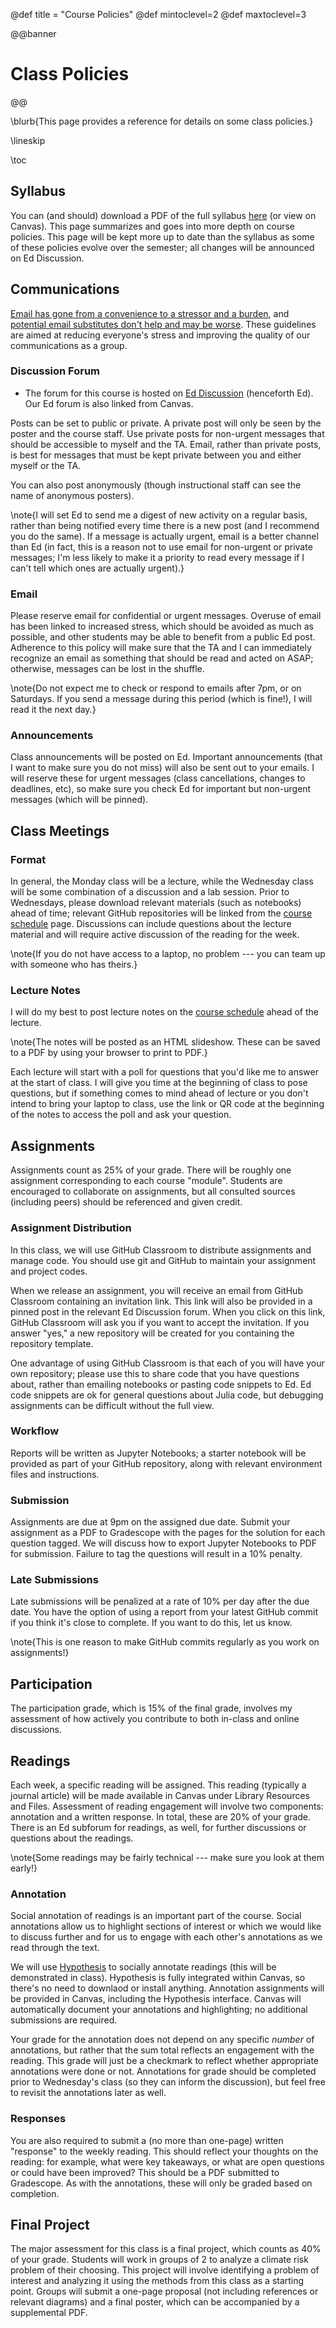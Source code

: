 @def title = "Course Policies"
@def mintoclevel=2
@def maxtoclevel=3

@@banner
# Class Policies
@@

\blurb{This page provides a reference for details on some class policies.}

\lineskip

\toc 

## Syllabus

You can (and should) download a PDF of the full syllabus [here](../assets/BEE6940-Syllabus.pdf) (or view on Canvas). This page summarizes and goes into more depth on course policies. This page will be kept more up to date than the syllabus as some of these policies evolve over the semester; all changes will be announced on Ed Discussion.

## Communications

[Email has gone from a convenience to a stressor and a burden](https://annehelen.substack.com/p/how-email-became-work), and [potential email substitutes don't help and may be worse](https://www.vox.com/recode/2019/5/1/18511575/productivity-slack-google-microsoft-facebook). These guidelines are aimed at reducing everyone's stress and improving the quality of our communications as a group.

### Discussion Forum

* The forum for this course is hosted on [Ed Discussion](https://us.edstem.org) (henceforth Ed). Our Ed forum is also linked from Canvas. 

Posts can be set to public or private. A private post will only be seen by the poster and the course staff. Use private posts for non-urgent messages that should be accessible to myself and the TA. Email, rather than private posts, is best for messages that must be kept private between you and either myself or the TA.

You can also post anonymously (though instructional staff can see the name of anonymous posters).

\note{I will set Ed to send me a digest of new activity on a regular basis, rather than being notified every time there is a new post (and I recommend you do the same). If a message is actually urgent, email is a better channel than Ed (in fact, this is a reason not to use email for non-urgent or private messages; I'm less likely to make it a priority to read every message if I can't tell which ones are actually urgent).}

### Email

Please reserve email for confidential or urgent messages. Overuse of email has been linked to increased stress, which should be avoided as much as possible, and other students may be able to benefit from a public Ed post. Adherence to this policy will make sure that the TA and I can immediately recognize an email as something that should be read and acted on ASAP; otherwise, messages can be lost in the shuffle.

\note{Do not expect me to check or respond to emails after 7pm, or on Saturdays. If you send a message during this period (which is fine!), I will read it the next day.}

### Announcements

Class announcements will be posted on Ed. Important announcements (that I want to make sure you do not miss) will also be sent out to your emails. I will reserve these for urgent messages (class cancellations, changes to deadlines, etc), so make sure you check Ed for important but non-urgent messages (which will be pinned).

## Class Meetings

### Format

In general, the Monday class will be a lecture, while the Wednesday class will be some combination of a discussion and a lab session. Prior to Wednesdays, please download relevant materials (such as notebooks) ahead of time; relevant GitHub repositories will be linked from the [course schedule](/schedule) page. Discussions can include questions about the lecture material and will require active discussion of the reading for the week.

\note{If you do not have access to a laptop, no problem --- you can team up with someone who has theirs.}

### Lecture Notes

I will do my best to post lecture notes on the [course schedule](/schedule/) ahead of the lecture.

\note{The notes will be posted as an HTML slideshow. These can be saved to a PDF by using your browser to print to PDF.}

Each lecture will start with a poll for questions that you'd like me to answer at the start of class. I will give you time at the beginning of class to pose questions, but if something comes to mind ahead of lecture or you don't intend to bring your laptop to class, use the link or QR code at the beginning of the notes to access the poll and ask your question.


## Assignments

Assignments count as 25% of your grade. There will be roughly one assignment corresponding to each course "module". Students are encouraged to collaborate on assignments, but all consulted sources (including peers) should be referenced and given credit.

### Assignment Distribution

In this class, we will use GitHub Classroom to distribute assignments and manage code. You should use git and GitHub to maintain your assignment and project codes. 

When we release an assignment, you will receive an email from GitHub Classroom containing an invitation link. This link will also be provided in a pinned post in the relevant Ed Discussion forum. When you click on this link, GitHub Classroom will ask you if you want to accept the invitation. If you answer "yes," a new repository will be created for you containing the repository template.

One advantage of using GitHub Classroom is that each of you will have your own repository; please use this to share code that you have questions about, rather than emailing notebooks or pasting code snippets to Ed. Ed code snippets are ok for general questions about Julia code, but debugging assignments can be difficult without the full view.

### Workflow

Reports will be written as Jupyter Notebooks; a starter notebook will be provided as part of your GitHub repository, along with relevant environment files and instructions.

### Submission

Assignments are due at 9pm on the assigned due date. Submit your assignment as a PDF to Gradescope with the pages for the solution for each question tagged. We will discuss how to export Jupyter Notebooks to PDF for submission. Failure to tag the questions will result in a 10% penalty.

### Late Submissions

Late submissions will be penalized at a rate of 10% per day after the due date. You have the option of using a report from your latest GitHub commit if you think it's close to complete. If you want to do this, let us know.

\note{This is one reason to make GitHub commits regularly as you work on assignments!}

## Participation

The participation grade, which is 15% of the final grade, involves my assessment of how actively you contribute to both in-class and online discussions.

## Readings

Each week, a specific reading will be assigned. This reading (typically a journal article) will be made available in Canvas under Library Resources and Files. Assessment of reading engagement will involve two components: annotation and a written response. In total, these are 20% of your grade. There is an Ed subforum for readings, as well, for further discussions or questions about the readings.

\note{Some readings may be fairly technical --- make sure you look at them early!}

### Annotation

Social annotation of readings is an important part of the course. Social annotations allow us to highlight sections of interest or which we would like to discuss further and for us to engage with each other's annotations as we read through the text.

We will use [Hypothesis](https://web.hypothes.is/) to socially annotate readings (this will be demonstrated in class). Hypothesis is fully integrated within Canvas, so there's no need to downlaod or install anything. Annotation assignments will be provided in Canvas, including the Hypothesis interface. Canvas will automatically document your annotations and highlighting; no additional submissions are required. 

Your grade for the annotation does not depend on any specific *number* of annotations, but rather that the sum total reflects an engagement with the reading. This grade will just be a checkmark to reflect whether appropriate annotations were done or not. Annotations for grade should be completed prior to Wednesday's class (so they can inform the discussion), but feel free to revisit the annotations later as well.

### Responses

You are also required to submit a (no more than one-page) written "response" to the weekly reading. This should reflect your thoughts on the reading: for example, what were key takeaways, or what are open questions or could have been improved? This should be a PDF submitted to Gradescope. As with the annotations, these will only be graded based on completion.

## Final Project

The major assessment for this class is a final project, which counts as 40% of your grade. Students will work in groups of 2 to analyze a climate risk problem of their choosing. This project will involve identifying a problem of interest and analyzing it using the methods from this class as a starting point. Groups will submit a one-page proposal (not including references or relevant diagrams) and a final poster, which can be accompanied by a supplemental PDF.


